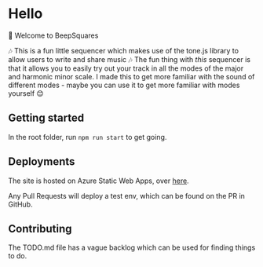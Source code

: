 # Hello

👋 Welcome to BeepSquares

🎶 This is a fun little sequencer which makes use of the tone.js library to allow users to write and share music 🎶
The fun thing with _this_ sequencer is that it allows you to easily try out your track in all the modes of the major and harmonic minor scale.
I made this to get more familiar with the sound of different modes - maybe you can use it to get more familiar with modes yourself 😊

## Getting started

In the root folder, run `npm run start` to get going.

## Deployments

The site is hosted on Azure Static Web Apps, over [here](https://www.beepsquares.com/).

Any Pull Requests will deploy a test env, which can be found on the PR in GitHub.

## Contributing

The TODO.md file has a vague backlog which can be used for finding things to do.
